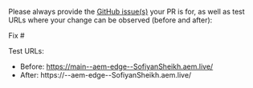 Please always provide the [GitHub issue(s)](../issues) your PR is for, as well as test URLs where your change can be observed (before and after):

Fix #<gh-issue-id>

Test URLs:
- Before: https://main--aem-edge--SofiyanSheikh.aem.live/
- After: https://<branch>--aem-edge--SofiyanSheikh.aem.live/
